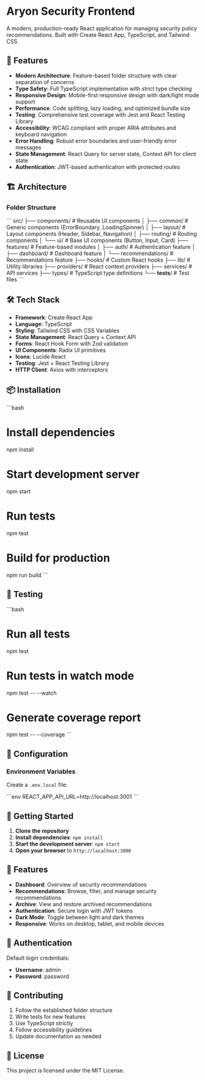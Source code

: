 # Aryon Security Frontend

A modern, production-ready React application for managing security policy recommendations. Built with Create React App, TypeScript, and Tailwind CSS.

## 🚀 Features

- **Modern Architecture**: Feature-based folder structure with clear separation of concerns
- **Type Safety**: Full TypeScript implementation with strict type checking
- **Responsive Design**: Mobile-first responsive design with dark/light mode support
- **Performance**: Code splitting, lazy loading, and optimized bundle size
- **Testing**: Comprehensive test coverage with Jest and React Testing Library
- **Accessibility**: WCAG compliant with proper ARIA attributes and keyboard navigation
- **Error Handling**: Robust error boundaries and user-friendly error messages
- **State Management**: React Query for server state, Context API for client state
- **Authentication**: JWT-based authentication with protected routes

## 🏗️ Architecture

### Folder Structure

\`\`\`
src/
├── components/            # Reusable UI components
│   ├── common/           # Generic components (ErrorBoundary, LoadingSpinner)
│   ├── layout/           # Layout components (Header, Sidebar, Navigation)
│   ├── routing/          # Routing components
│   └── ui/               # Base UI components (Button, Input, Card)
├── features/             # Feature-based modules
│   ├── auth/            # Authentication feature
│   ├── dashboard/       # Dashboard feature
│   └── recommendations/ # Recommendations feature
├── hooks/               # Custom React hooks
├── lib/                 # Utility libraries
├── providers/           # React context providers
├── services/            # API services
├── types/               # TypeScript type definitions
└── __tests__/           # Test files
\`\`\`

## 🛠️ Tech Stack

- **Framework**: Create React App
- **Language**: TypeScript
- **Styling**: Tailwind CSS with CSS Variables
- **State Management**: React Query + Context API
- **Forms**: React Hook Form with Zod validation
- **UI Components**: Radix UI primitives
- **Icons**: Lucide React
- **Testing**: Jest + React Testing Library
- **HTTP Client**: Axios with interceptors

## 📦 Installation

\`\`\`bash
# Install dependencies
npm install

# Start development server
npm start

# Run tests
npm test

# Build for production
npm run build
\`\`\`

## 🧪 Testing

\`\`\`bash
# Run all tests
npm test

# Run tests in watch mode
npm test -- --watch

# Generate coverage report
npm test -- --coverage
\`\`\`

## 🔧 Configuration

### Environment Variables

Create a `.env.local` file:

\`\`\`env
REACT_APP_API_URL=http://localhost:3001
\`\`\`

## 🚀 Getting Started

1. **Clone the repository**
2. **Install dependencies**: `npm install`
3. **Start the development server**: `npm start`
4. **Open your browser** to `http://localhost:3000`

## 📱 Features

- **Dashboard**: Overview of security recommendations
- **Recommendations**: Browse, filter, and manage security recommendations
- **Archive**: View and restore archived recommendations
- **Authentication**: Secure login with JWT tokens
- **Dark Mode**: Toggle between light and dark themes
- **Responsive**: Works on desktop, tablet, and mobile devices

## 🔐 Authentication

Default login credentials:
- **Username**: admin
- **Password**: password

## 🤝 Contributing

1. Follow the established folder structure
2. Write tests for new features
3. Use TypeScript strictly
4. Follow accessibility guidelines
5. Update documentation as needed

## 📄 License

This project is licensed under the MIT License.
